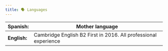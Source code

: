 ```yaml
---
title: 🗣️ Languages
---
```


| **Spanish:** | Mother language                                                 |
| ------------ | --------------------------------------------------------------- |
| **English:** | Cambridge English B2 First in 2016. All professional experience |
